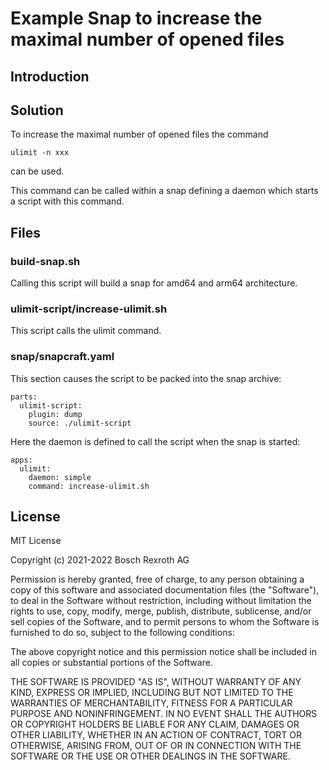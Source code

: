 # Example Snap to increase the maximal number of opened files

## Introduction

## Solution

To increase the maximal number of opened files the command

    ulimit -n xxx
    
can be used.

This command can be called within a snap defining a daemon which starts a script with this command.

## Files

### build-snap.sh

Calling this script will build a snap for amd64 and arm64 architecture.

### ulimit-script/increase-ulimit.sh

This script calls the ulimit command.

### snap/snapcraft.yaml

This section causes the script to be packed into the snap archive:

```
parts:
  ulimit-script:
    plugin: dump
    source: ./ulimit-script
```

Here the daemon is defined to call the script when the snap is started:

```
apps:
  ulimit:
    daemon: simple
    command: increase-ulimit.sh

```


## License

MIT License

Copyright (c) 2021-2022 Bosch Rexroth AG

Permission is hereby granted, free of charge, to any person obtaining a copy
of this software and associated documentation files (the "Software"), to deal
in the Software without restriction, including without limitation the rights
to use, copy, modify, merge, publish, distribute, sublicense, and/or sell
copies of the Software, and to permit persons to whom the Software is
furnished to do so, subject to the following conditions:

The above copyright notice and this permission notice shall be included in all
copies or substantial portions of the Software.

THE SOFTWARE IS PROVIDED "AS IS", WITHOUT WARRANTY OF ANY KIND, EXPRESS OR
IMPLIED, INCLUDING BUT NOT LIMITED TO THE WARRANTIES OF MERCHANTABILITY,
FITNESS FOR A PARTICULAR PURPOSE AND NONINFRINGEMENT. IN NO EVENT SHALL THE
AUTHORS OR COPYRIGHT HOLDERS BE LIABLE FOR ANY CLAIM, DAMAGES OR OTHER
LIABILITY, WHETHER IN AN ACTION OF CONTRACT, TORT OR OTHERWISE, ARISING FROM,
OUT OF OR IN CONNECTION WITH THE SOFTWARE OR THE USE OR OTHER DEALINGS IN THE
SOFTWARE.
